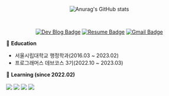 <div align="center">
  
![Anurag's GitHub stats](https://github-readme-stats.vercel.app/api?username=rlarltj&show_icons=true&theme=vue)
  
<br>

[![Dev Blog Badge](http://img.shields.io/badge/-Dev%20Blog-316B83?style=flat&logo=tistory&link=https://mr-popo.tistory.com/)](https://mr-popo.tistory.com)
[![Resume Badge](http://img.shields.io/badge/-Resume-63B4B8?style=flat&logo=notion&link=https://rattle-rock-01f.notion.site/50a327bad16d4595bfc6fd6474533a12)](https://rattle-rock-01f.notion.site/50a327bad16d4595bfc6fd6474533a12)
[![Gmail Badge](https://img.shields.io/badge/Gmail-5F939A?style=flat&logo=Gmail&logoColor=white&link=mailto:rlarltj1234@gmail.com)](mailto:rlarltj1234@gmail.com)

</div>


🏫 __Education__
- 서울시립대학교 행정학과(2016.03 ~ 2023.02)
- 프로그래머스 데브코스 3기(2022.10 ~ 2023.03)

🌱 __Learning (since 2022.02)__  
<br>
<img src="https://img.shields.io/badge/Java-orange?style=flat-square&logo=Java&logoColor=white"/>
<img src="https://img.shields.io/badge/Spring Boot-green?style=flat-square&logo=Spring Boot&logoColor=white"/>
<img src="https://img.shields.io/badge/MySQL-blue?style=flat-square&logo=MariaDB&logoColor=white"/>
<img src="https://img.shields.io/badge/Git-black?style=flat-square&logo=Git&logoColor=white"/>

<!--
**rlarltj/rlarltj** is a ✨ _special_ ✨ repository because its `README.md` (this file) appears on your GitHub profile.

Here are some ideas to get you started:

- 🔭 I’m currently working on ...
- 🌱 I’m currently learning ...
- 👯 I’m looking to collaborate on ...
- 🤔 I’m looking for help with ...
- 💬 Ask me about ...
- 📫 How to reach me: ...
- 😄 Pronouns: ...
- ⚡ Fun fact: ...
-->
